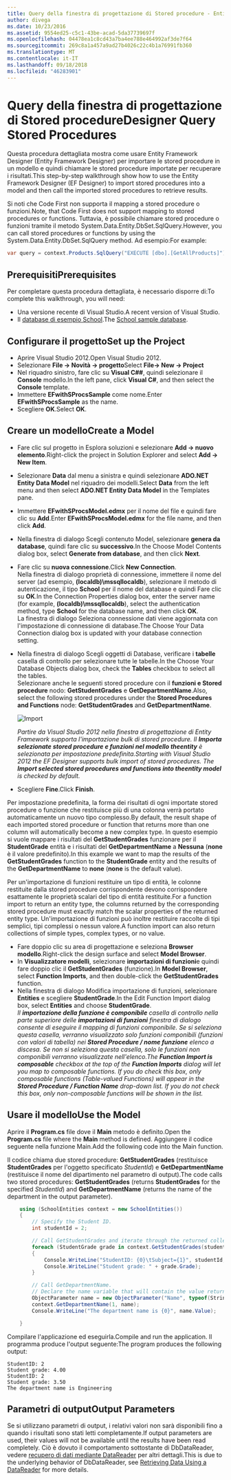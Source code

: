 ```yaml
---
title: Query della finestra di progettazione di Stored procedure - Entity Framework 6
author: divega
ms.date: 10/23/2016
ms.assetid: 9554ed25-c5c1-43be-acad-5da37739697f
ms.openlocfilehash: 04478ea1c8cd43a7ba4ee788e464992af3de7f64
ms.sourcegitcommit: 269c8a1a457a9ad27b4026c22c4b1a76991fb360
ms.translationtype: MT
ms.contentlocale: it-IT
ms.lasthandoff: 09/18/2018
ms.locfileid: "46283901"
---
```

# <a name="designer-query-stored-procedures"></a><span data-ttu-id="574e2-102">Query della finestra di progettazione di Stored procedure</span><span class="sxs-lookup"><span data-stu-id="574e2-102">Designer Query Stored Procedures</span></span>
<span data-ttu-id="574e2-103">Questa procedura dettagliata mostra come usare Entity Framework Designer (Entity Framework Designer) per importare le stored procedure in un modello e quindi chiamare le stored procedure importate per recuperare i risultati.</span><span class="sxs-lookup"><span data-stu-id="574e2-103">This step-by-step walkthrough show how to use the Entity Framework Designer (EF Designer) to import stored procedures into a model and then call the imported stored procedures to retrieve results.</span></span> 

<span data-ttu-id="574e2-104">Si noti che Code First non supporta il mapping a stored procedure o funzioni.</span><span class="sxs-lookup"><span data-stu-id="574e2-104">Note, that Code First does not support mapping to stored procedures or functions.</span></span> <span data-ttu-id="574e2-105">Tuttavia, è possibile chiamare stored procedure o funzioni tramite il metodo System.Data.Entity.DbSet.SqlQuery.</span><span class="sxs-lookup"><span data-stu-id="574e2-105">However, you can call stored procedures or functions by using the System.Data.Entity.DbSet.SqlQuery method.</span></span> <span data-ttu-id="574e2-106">Ad esempio:</span><span class="sxs-lookup"><span data-stu-id="574e2-106">For example:</span></span>
``` csharp
var query = context.Products.SqlQuery("EXECUTE [dbo].[GetAllProducts]")`;
```

## <a name="prerequisites"></a><span data-ttu-id="574e2-107">Prerequisiti</span><span class="sxs-lookup"><span data-stu-id="574e2-107">Prerequisites</span></span>

<span data-ttu-id="574e2-108">Per completare questa procedura dettagliata, è necessario disporre di:</span><span class="sxs-lookup"><span data-stu-id="574e2-108">To complete this walkthrough, you will need:</span></span>

- <span data-ttu-id="574e2-109">Una versione recente di Visual Studio.</span><span class="sxs-lookup"><span data-stu-id="574e2-109">A recent version of Visual Studio.</span></span>
- <span data-ttu-id="574e2-110">Il [database di esempio School](~/ef6/resources/school-database.md).</span><span class="sxs-lookup"><span data-stu-id="574e2-110">The [School sample database](~/ef6/resources/school-database.md).</span></span>

## <a name="set-up-the-project"></a><span data-ttu-id="574e2-111">Configurare il progetto</span><span class="sxs-lookup"><span data-stu-id="574e2-111">Set up the Project</span></span>

-   <span data-ttu-id="574e2-112">Aprire Visual Studio 2012.</span><span class="sxs-lookup"><span data-stu-id="574e2-112">Open Visual Studio 2012.</span></span>
-   <span data-ttu-id="574e2-113">Selezionare **File -&gt; Novità -&gt; progetto**</span><span class="sxs-lookup"><span data-stu-id="574e2-113">Select **File-&gt; New -&gt; Project**</span></span>
-   <span data-ttu-id="574e2-114">Nel riquadro sinistro, fare clic su **Visual C#\#**, quindi selezionare il **Console** modello.</span><span class="sxs-lookup"><span data-stu-id="574e2-114">In the left pane, click **Visual C\#**, and then select the **Console** template.</span></span>
-   <span data-ttu-id="574e2-115">Immettere **EFwithSProcsSample** come nome.</span><span class="sxs-lookup"><span data-stu-id="574e2-115">Enter **EFwithSProcsSample** as the name.</span></span>
-   <span data-ttu-id="574e2-116">Scegliere **OK**.</span><span class="sxs-lookup"><span data-stu-id="574e2-116">Select **OK**.</span></span>

## <a name="create-a-model"></a><span data-ttu-id="574e2-117">Creare un modello</span><span class="sxs-lookup"><span data-stu-id="574e2-117">Create a Model</span></span>

-   <span data-ttu-id="574e2-118">Fare clic sul progetto in Esplora soluzioni e selezionare **Add -&gt; nuovo elemento**.</span><span class="sxs-lookup"><span data-stu-id="574e2-118">Right-click the project in Solution Explorer and select **Add -&gt; New Item**.</span></span>
-   <span data-ttu-id="574e2-119">Selezionare **Data** dal menu a sinistra e quindi selezionare **ADO.NET Entity Data Model** nel riquadro dei modelli.</span><span class="sxs-lookup"><span data-stu-id="574e2-119">Select **Data** from the left menu and then select **ADO.NET Entity Data Model** in the Templates pane.</span></span>
-   <span data-ttu-id="574e2-120">Immettere **EFwithSProcsModel.edmx** per il nome del file e quindi fare clic su **Add**.</span><span class="sxs-lookup"><span data-stu-id="574e2-120">Enter **EFwithSProcsModel.edmx** for the file name, and then click **Add**.</span></span>
-   <span data-ttu-id="574e2-121">Nella finestra di dialogo Scegli contenuto Model, selezionare **genera da database**, quindi fare clic su **successivo**.</span><span class="sxs-lookup"><span data-stu-id="574e2-121">In the Choose Model Contents dialog box, select **Generate from database**, and then click **Next**.</span></span>
-   <span data-ttu-id="574e2-122">Fare clic su **nuova connessione**.</span><span class="sxs-lookup"><span data-stu-id="574e2-122">Click **New Connection**.</span></span>  
    <span data-ttu-id="574e2-123">Nella finestra di dialogo proprietà di connessione, immettere il nome del server (ad esempio, **(localdb)\\mssqllocaldb**), selezionare il metodo di autenticazione, il tipo **School** per il nome del database e quindi Fare clic su **OK**.</span><span class="sxs-lookup"><span data-stu-id="574e2-123">In the Connection Properties dialog box, enter the server name (for example, **(localdb)\\mssqllocaldb**), select the authentication method, type **School** for the database name, and then click **OK**.</span></span>  
    <span data-ttu-id="574e2-124">La finestra di dialogo Seleziona connessione dati viene aggiornata con l'impostazione di connessione di database.</span><span class="sxs-lookup"><span data-stu-id="574e2-124">The Choose Your Data Connection dialog box is updated with your database connection setting.</span></span>
-   <span data-ttu-id="574e2-125">Nella finestra di dialogo Scegli oggetti di Database, verificare i **tabelle** casella di controllo per selezionare tutte le tabelle.</span><span class="sxs-lookup"><span data-stu-id="574e2-125">In the Choose Your Database Objects dialog box, check the **Tables** checkbox to select all the tables.</span></span>  
    <span data-ttu-id="574e2-126">Selezionare anche le seguenti stored procedure con il **funzioni e Stored procedure** nodo: **GetStudentGrades** e **GetDepartmentName**.</span><span class="sxs-lookup"><span data-stu-id="574e2-126">Also, select the following stored procedures under the **Stored Procedures and Functions** node: **GetStudentGrades** and **GetDepartmentName**.</span></span> 

    ![Import](~/ef6/media/import.jpg)

    <span data-ttu-id="574e2-128">*Partire da Visual Studio 2012 nella finestra di progettazione di Entity Framework supporta l'importazione bulk di stored procedure. Il **Importa selezionate stored procedure e funzioni nel modello theentity** è selezionata per impostazione predefinita.*</span><span class="sxs-lookup"><span data-stu-id="574e2-128">*Starting with Visual Studio 2012 the EF Designer supports bulk import of stored procedures. The **Import selected stored procedures and functions into theentity model** is checked by default.*</span></span>
-   <span data-ttu-id="574e2-129">Scegliere **Fine**.</span><span class="sxs-lookup"><span data-stu-id="574e2-129">Click **Finish**.</span></span>

<span data-ttu-id="574e2-130">Per impostazione predefinita, la forma dei risultati di ogni importate stored procedure o funzione che restituisce più di una colonna verrà portato automaticamente un nuovo tipo complesso.</span><span class="sxs-lookup"><span data-stu-id="574e2-130">By default, the result shape of each imported stored procedure or function that returns more than one column will automatically become a new complex type.</span></span> <span data-ttu-id="574e2-131">In questo esempio si vuole mappare i risultati del **GetStudentGrades** funzionare per il **StudentGrade** entità e i risultati del **GetDepartmentName** a **Nessuna** (**none** è il valore predefinito).</span><span class="sxs-lookup"><span data-stu-id="574e2-131">In this example we want to map the results of the **GetStudentGrades** function to the **StudentGrade** entity and the results of the **GetDepartmentName** to **none** (**none** is the default value).</span></span>

<span data-ttu-id="574e2-132">Per un'importazione di funzioni restituire un tipo di entità, le colonne restituite dalla stored procedure corrispondente devono corrispondere esattamente le proprietà scalari del tipo di entità restituite.</span><span class="sxs-lookup"><span data-stu-id="574e2-132">For a function import to return an entity type, the columns returned by the corresponding stored procedure must exactly match the scalar properties of the returned entity type.</span></span> <span data-ttu-id="574e2-133">Un'importazione di funzioni può inoltre restituire raccolte di tipi semplici, tipi complessi o nessun valore.</span><span class="sxs-lookup"><span data-stu-id="574e2-133">A function import can also return collections of simple types, complex types, or no value.</span></span>

-   <span data-ttu-id="574e2-134">Fare doppio clic su area di progettazione e seleziona **Browser modello**.</span><span class="sxs-lookup"><span data-stu-id="574e2-134">Right-click the design surface and select **Model Browser**.</span></span>
-   <span data-ttu-id="574e2-135">In **Visualizzatore modelli**, selezionare **importazioni di funzioni**e quindi fare doppio clic il **GetStudentGrades** (funzione).</span><span class="sxs-lookup"><span data-stu-id="574e2-135">In **Model Browser**, select **Function Imports**, and then double-click the **GetStudentGrades** function.</span></span>
-   <span data-ttu-id="574e2-136">Nella finestra di dialogo Modifica importazione di funzioni, selezionare **Entities** e scegliere **StudentGrade**.</span><span class="sxs-lookup"><span data-stu-id="574e2-136">In the Edit Function Import dialog box, select **Entities** and choose **StudentGrade**.</span></span>  
    <span data-ttu-id="574e2-137">*Il **importazione della funzione è componibile** casella di controllo nella parte superiore delle **importazioni di funzioni** finestra di dialogo consente di eseguire il mapping di funzioni componibile. Se si seleziona questa casella, verranno visualizzato solo funzioni componibili (funzioni con valori di tabella) nei **Stored Procedure / nome funzione** elenco a discesa. Se non si seleziona questa casella, solo le funzioni non componibili verranno visualizzate nell'elenco.*</span><span class="sxs-lookup"><span data-stu-id="574e2-137">*The **Function Import is composable** checkbox at the top of the **Function Imports** dialog will let you map to composable functions. If you do check this box, only composable functions (Table-valued Functions) will appear in the **Stored Procedure / Function Name** drop-down list. If you do not check this box, only non-composable functions will be shown in the list.*</span></span>

## <a name="use-the-model"></a><span data-ttu-id="574e2-138">Usare il modello</span><span class="sxs-lookup"><span data-stu-id="574e2-138">Use the Model</span></span>

<span data-ttu-id="574e2-139">Aprire il **Program.cs** file dove il **Main** metodo è definito.</span><span class="sxs-lookup"><span data-stu-id="574e2-139">Open the **Program.cs** file where the **Main** method is defined.</span></span> <span data-ttu-id="574e2-140">Aggiungere il codice seguente nella funzione Main.</span><span class="sxs-lookup"><span data-stu-id="574e2-140">Add the following code into the Main function.</span></span>

<span data-ttu-id="574e2-141">Il codice chiama due stored procedure: **GetStudentGrades** (restituisce **StudentGrades** per l'oggetto specificato *StudentId*) e **GetDepartmentName** (restituisce il nome del dipartimento nel parametro di output).</span><span class="sxs-lookup"><span data-stu-id="574e2-141">The code calls two stored procedures: **GetStudentGrades** (returns **StudentGrades** for the specified *StudentId*) and **GetDepartmentName** (returns the name of the department in the output parameter).</span></span>  

``` csharp
    using (SchoolEntities context = new SchoolEntities())
    {
        // Specify the Student ID.
        int studentId = 2;

        // Call GetStudentGrades and iterate through the returned collection.
        foreach (StudentGrade grade in context.GetStudentGrades(studentId))
        {
            Console.WriteLine("StudentID: {0}\tSubject={1}", studentId, grade.Subject);
            Console.WriteLine("Student grade: " + grade.Grade);
        }

        // Call GetDepartmentName.
        // Declare the name variable that will contain the value returned by the output parameter.
        ObjectParameter name = new ObjectParameter("Name", typeof(String));
        context.GetDepartmentName(1, name);
        Console.WriteLine("The department name is {0}", name.Value);

    }
```

<span data-ttu-id="574e2-142">Compilare l'applicazione ed eseguirla.</span><span class="sxs-lookup"><span data-stu-id="574e2-142">Compile and run the application.</span></span> <span data-ttu-id="574e2-143">Il programma produce l'output seguente:</span><span class="sxs-lookup"><span data-stu-id="574e2-143">The program produces the following output:</span></span>

```
StudentID: 2
Student grade: 4.00
StudentID: 2
Student grade: 3.50
The department name is Engineering
```

<a name="output-parameters"></a><span data-ttu-id="574e2-144">Parametri di output</span><span class="sxs-lookup"><span data-stu-id="574e2-144">Output Parameters</span></span>
-----------------

<span data-ttu-id="574e2-145">Se si utilizzano parametri di output, i relativi valori non sarà disponibili fino a quando i risultati sono stati letti completamente.</span><span class="sxs-lookup"><span data-stu-id="574e2-145">If output parameters are used, their values will not be available until the results have been read completely.</span></span> <span data-ttu-id="574e2-146">Ciò è dovuto il comportamento sottostante di DbDataReader, vedere [recupero di dati mediante DataReader](https://go.microsoft.com/fwlink/?LinkID=398589) per altri dettagli.</span><span class="sxs-lookup"><span data-stu-id="574e2-146">This is due to the underlying behavior of DbDataReader, see [Retrieving Data Using a DataReader](https://go.microsoft.com/fwlink/?LinkID=398589) for more details.</span></span>
